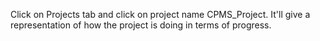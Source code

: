 Click on Projects tab and click on project name CPMS_Project. It'll give a representation of how the project is doing in terms of progress.
